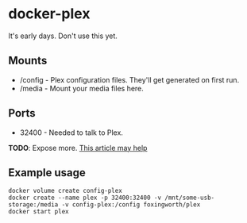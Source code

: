 # docker-plex

It's early days. Don't use this yet.

## Mounts
* /config - Plex configuration files. They'll get generated on first run.
* /media - Mount your media files here.

## Ports
* 32400 - Needed to talk to Plex.

**TODO**: Expose more. [This article may help](https://support.plex.tv/articles/201543147-what-network-ports-do-i-need-to-allow-through-my-firewall/)

## Example usage
```
docker volume create config-plex
docker create --name plex -p 32400:32400 -v /mnt/some-usb-storage:/media -v config-plex:/config foxingworth/plex
docker start plex
```